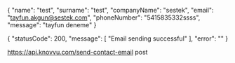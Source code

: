 {
    "name": "test",
    "surname": "test",
    "companyName": "sestek",
    "email": "tayfun.akgun@sestek.com",
    "phoneNumber": "5415835332ssss",
    "message": "tayfun deneme"
}

{
    "statusCode": 200,
    "message": [
        "Email sending successful"
    ],
    "error": ""
}

https://api.knovvu.com/send-contact-email post